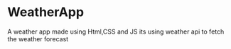 # WeatherApp
A weather app made using Html,CSS and JS its using weather api to fetch the weather forecast
